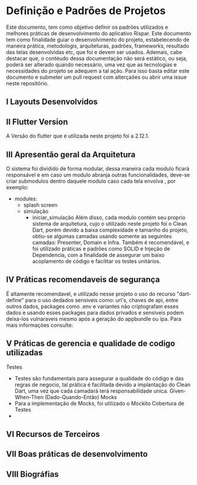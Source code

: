 # Definição e Padrões de Projetos
Este documento, tem como objetivo definir os padrões utilizados e melhores práticas de desenvolvimento do aplicativo Rispar. Este documento tem como finalidade guiar o desenvolvimento do projeto, estabelecendo de maneira prática, metodologis, arquiteturas, padrões, frameworks, resultado das telas desenvolvidas etc, que foi e devem ser usados. 
Ademais, cabe destacar que, o contéudo dessa documentação não será estático, ou seja, poderá ser alterado quando necessário, uma vez que as tecnologias e necessidades do projeto se adequem a tal ação. Para isso basta editar este documento e submeter um pull request com alterçaões ou abrir uma issue neste repositório. 


## I Layouts Desenvolvidos 


## II Flutter Version
A Versão do flutter que é utilizada neste projeto foi a 2.12.1.

## III Apresentão geral da Arquitetura 
O sistema foi dividido de forma modular, dessa maneira cada modulo ficará responsável 
e em caso um modulo abranja outras funcionalidades, deve-se criar submodulos dentro daquele modulo caso cada tela envolva , por exemplo: 
  - modules: 
    - splash screen
    - simulação
      - iniciar_simulação
Além disso, cada modulo contém seu proprio sistema de arquitetura, cujo o utilizado neste projeto foi o Clean Dart, porém devido a baixa complexidade e tamanho do projeto, obtiu-se algumas camadas usando somente as seguintes camadas: Presenter, Domain e Infra. 
Também é recomendável, e foi utilizado práticas e padrões como SOLID e Injeção de Dependencia, com a finalidade de assegurar um baixo acoplamento de código e facilitar os testes unitários. 
## IV Práticas recomendaveis de segurança 
É altamente recomendavel, e utilizado nesse projeto o uso do recurso "dart-define" para o uso dedados sensiveis como: url's, chaves de api, entre outros dados, packages como .env e variantes não
criptografam esses dados e usando esses packages para dados privados e sensiveis podem deixa-los vulnaraveis mesmo após a geração do appbundle ou ipa. 
Para mais informações consulte: 
## V Práticas de gerencia e qualidade de codigo utilizadas 
 Testes
   - Testes são fundamentais para assegurar a qualidade do código e das regras de negocio, tal prática é facilitada devido a implantação do Clean Dart, uma vez que cada camadará terá responsabilidade unica. 
 Given-When-Then (Dado-Quando-Então)
 Mocks
   - Para a implementação de Mocks, foi utilizado o Mockito
 Cobertura de Testes 
   -  

## VI Recursos de Terceiros
  
## VII Boas práticas de desenvolvimento 
 
## VIII Biográfias 
